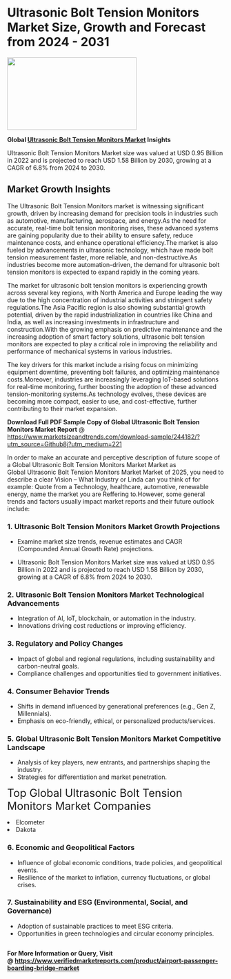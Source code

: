 <H1>Ultrasonic Bolt Tension Monitors Market Size, Growth and Forecast from 2024 - 2031</H1><img class="aligncenter size-medium wp-image-584254" src="https://thirdeyenews.in/wp-content/uploads/2024/09/Global-Market-Research-300x168.jpeg" alt="" width="300" height="168" /><p><strong>Global&nbsp;<a href="https://www.marketsizeandtrends.com/download-sample/244182/?utm_source=Github8j?utm_medium=221">Ultrasonic Bolt Tension Monitors Market</a> Insights</strong></p><p>Ultrasonic Bolt Tension Monitors Market size was valued at USD 0.95 Billion in 2022 and is projected to reach USD 1.58 Billion by 2030, growing at a CAGR of 6.8% from 2024 to 2030.</p><p><h2>Market Growth Insights</h2> <p>The Ultrasonic Bolt Tension Monitors market is witnessing significant growth, driven by increasing demand for precision tools in industries such as automotive, manufacturing, aerospace, and energy.As the need for accurate, real-time bolt tension monitoring rises, these advanced systems are gaining popularity due to their ability to ensure safety, reduce maintenance costs, and enhance operational efficiency.The market is also fueled by advancements in ultrasonic technology, which have made bolt tension measurement faster, more reliable, and non-destructive.As industries become more automation-driven, the demand for ultrasonic bolt tension monitors is expected to expand rapidly in the coming years.</p> <p>The market for ultrasonic bolt tension monitors is experiencing growth across several key regions, with North America and Europe leading the way due to the high concentration of industrial activities and stringent safety regulations.The Asia Pacific region is also showing substantial growth potential, driven by the rapid industrialization in countries like China and India, as well as increasing investments in infrastructure and construction.With the growing emphasis on predictive maintenance and the increasing adoption of smart factory solutions, ultrasonic bolt tension monitors are expected to play a critical role in improving the reliability and performance of mechanical systems in various industries.</p> <p>The key drivers for this market include a rising focus on minimizing equipment downtime, preventing bolt failures, and optimizing maintenance costs.Moreover, industries are increasingly leveraging IoT-based solutions for real-time monitoring, further boosting the adoption of these advanced tension-monitoring systems.As technology evolves, these devices are becoming more compact, easier to use, and cost-effective, further contributing to their market expansion.</p> <p><span class=""><strong>Download Full PDF Sample Copy of Global Ultrasonic Bolt Tension Monitors Market Report</strong> @ <a href="https://www.marketsizeandtrends.com/download-sample/244182/?utm_source=Github8j?utm_medium=221" target="_blank">https://www.marketsizeandtrends.com/download-sample/244182/?utm_source=Github8j?utm_medium=221</a></span></p><p>In order to make an accurate and perceptive description of future scope of a Global&nbsp;Ultrasonic Bolt Tension Monitors Market Market as Global&nbsp;Ultrasonic Bolt Tension Monitors Market Market of 2025, you need to describe a clear Vision &ndash; What Industry or Linda can you think of for example: Quote from a Technology, healthcare, automotive, renewable energy, name the market you are Reffering to.However, some general trends and factors usually impact market reports and their future outlook include:</p><h3>1.&nbsp;<strong>Ultrasonic Bolt Tension Monitors Market Growth Projections</strong></h3><ul><li>Examine market size trends, revenue estimates and CAGR (Compounded Annual Growth Rate) projections.</li><li><p>Ultrasonic Bolt Tension Monitors Market size was valued at USD 0.95 Billion in 2022 and is projected to reach USD 1.58 Billion by 2030, growing at a CAGR of 6.8% from 2024 to 2030.</p></li></ul><h3>2.&nbsp;<strong>Ultrasonic Bolt Tension Monitors Market Technological Advancements</strong></h3><ul><li>Integration of AI, IoT, blockchain, or automation in the industry.</li><li>Innovations driving cost reductions or improving efficiency.</li></ul><h3>3.&nbsp;<strong>Regulatory and Policy Changes</strong></h3><ul><li>Impact of global and regional regulations, including sustainability and carbon-neutral goals.</li><li>Compliance challenges and opportunities tied to government initiatives.</li></ul><h3>4.&nbsp;<strong>Consumer Behavior Trends</strong></h3><ul><li>Shifts in demand influenced by generational preferences (e.g., Gen Z, Millennials).</li><li>Emphasis on eco-friendly, ethical, or personalized products/services.</li></ul><h3>5.&nbsp;<strong>Global Ultrasonic Bolt Tension Monitors Market Competitive Landscape</strong></h3><ul><li>Analysis of key players, new entrants, and partnerships shaping the industry.</li><li>Strategies for differentiation and market penetration.</li></ul><p data-pm-slice="1 1 []"><span style="color: inherit; font-family: inherit; font-size: 25px;">Top Global Ultrasonic Bolt Tension Monitors Market Companies</span></p><div class="" data-test-id=""><p><li>Elcometer</li><li> Dakota</li></p></div><h3>6.&nbsp;<strong>Economic and Geopolitical Factors</strong></h3><ul><li>Influence of global economic conditions, trade policies, and geopolitical events.</li><li>Resilience of the market to inflation, currency fluctuations, or global crises.</li></ul><h3>7.&nbsp;<strong>Sustainability and ESG (Environmental, Social, and Governance)</strong></h3><ul><li>Adoption of sustainable practices to meet ESG criteria.</li><li>Opportunities in green technologies and circular economy principles.</li></ul><h2><strong style="font-size: 14px;">For More Information or Query, Visit @&nbsp;</strong><a style="background-color: #ffffff; font-size: 14px;" href="https://www.marketsizeandtrends.com/report/ultrasonic-bolt-tension-monitors-market/" target="_blank">https://www.verifiedmarketreports.com/product/airport-passenger-boarding-bridge-market</a></h2>
